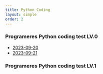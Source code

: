 ```yaml
---
title: Python Coding  
layout: simple  
order: 2  
---
```



### Programeres Python coding test LV.0
- [2023-09-20](https://github.com/Han-Daon/Python-Coding/blob/3e8f23da1c8377c9687cb6cd083bd43fc8e0b4d7/2023_09_21/%EB%8D%A7%EC%85%88%EC%8B%9D.md)
- [2023-09-21](https://github.com/Han-Daon/Han-Daon.github.io/blob/21fdaca58af0b0dada334e90b4fe3067df15ca91/_post/2023-09-21-Python_coding_Lv0-1.md)

  


### Programeres Python coding test LV.1

